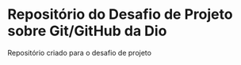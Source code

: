 #  Repositório do Desafio de Projeto sobre Git/GitHub da Dio
Repositório criado para o desafio de projeto
